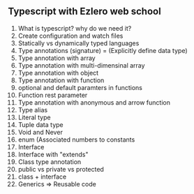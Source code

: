 ## Typescript with Ezlero web school

1. What is typescript? why do we need it?
2. Create configuration and watch files
3. Statically vs dynamically typed languages
4. Type annotations (signature) = (Explicitly define data type)
5. Type annotation with array
6. Type annotation with multi-dimensinal array
7. Type annotation with object
8. Type annotation with function
9. optional and default paramters in functions
10. Function rest parameter
11. Type annotation with anonymous and arrow function
12. Type alias
13. Literal type
14. Tuple data type
15. Void and Never
16. enum (Associated numbers to constants
17. Interface
18. Interface with "extends"
19. Class type annotation
20. public vs private vs protected
21. class + interface
22. Generics => Reusable code